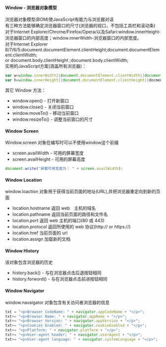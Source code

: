 #### Window - 浏览器对象模型
浏览器对象模型(BOM)使JavaScript有能力与浏览器对话<br>
有三种方法能够确定浏览器窗口的尺寸(浏览器的视口，不包括工具栏和滚动条)<br>
对于Internet Explorer/Chrome/Firefox/Opera/以及Safari:window.innerHeight-浏览器窗口的内部高度；window.innerWidth-浏览器窗口的内部宽度。<br>
对于Internet Explorer 8/7/6/5:document.documentElement.clientHeight;document.documentElement.clientWidth;<br>
or document.body.clientHeight ;document.body.clientWidth;<br>
    实用的JavaScript方案(涵盖所有浏览器)：
```javascript
var w=window.innerWidth||document.documentElement.clientWidth||document.body.clientWidth;
var h=window.innerHeight||document.documentElement.clientHeight||docment.body.clientHeight;
```
其它 Window 方法：
* window.open() - 打开新窗口
* window.close() - 关闭当前窗口
* window.moveTo() - 移动当前窗口
* window.resizeTo() - 调整当前窗口的尺寸

#### Window Screen
Window.screen 对象在编写时可以不使用window这个前缀<br>
* screen.availWidth - 可用的屏幕宽度
* screen.availHeight - 可用的屏幕高度
```javascript
document.write("屏幕可用宽度为： " + screen.availWidth);
```

#### Window Location
window.loaction 对象用于获得当前页面的地址(URL),并把浏览器重定向到新的页面
* location.hostname 返回 web　主机的域名
* location.pathname 返回当前页面的路径和文件名
* location.port 返回 web 主机的端口(80 或 443)
* location.protocol 返回所使用的 web 协议(http:// or https://)
* location.href 当前页面的 url
* location.assign 加载新的文档

#### Window History
该对象包含浏览器的历史
* history.back() - 与在浏览器点击后退按钮相同
* history.forword() - 与在浏览器点击前进按钮相同

#### Window Navigator
window.navaigator 对象包含有关访问者浏览器的信息
```javascript
txt = "<p>Browser CodeName: " + navigator.appCodeName + "</p>";
txt+= "<p>Browser Name: " + navigator.appName + "</p>";
txt+= "<p>Browser Version: " + navigator.appVersion + "</p>";
txt+= "<p>Cookies Enabled: " + navigator.cookieEnabled + "</p>";
txt+= "<p>Platform: " + navigator.platform + "</p>";
txt+= "<p>User-agent header: " + navigator.userAgent + "</p>";
txt+= "<p>User-agent language: " + navigator.systemLanguage + "</p>";
```

